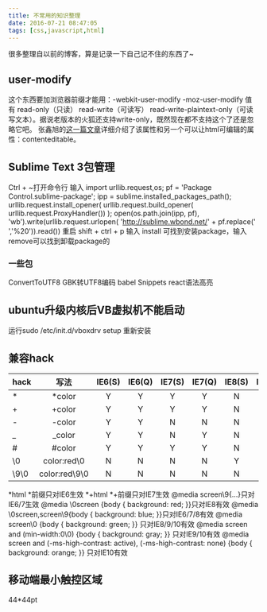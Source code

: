 ```yaml
---
title: 不常用的知识整理
date: 2016-07-21 08:47:05
tags: [css,javascript,html]
---
```

很多整理自以前的博客，算是记录一下自己记不住的东西了~
## user-modify
这个东西要加浏览器前缀才能用：-webkit-user-modify -moz-user-modify
值有  read-only（只读） read-write（可读写） read-write-plaintext-only（可读写文本）。据说老版本的火狐还支持write-only，既然现在都不支持这个了还是忽略它吧。
张鑫旭的[这一篇文章](http://www.zhangxinxu.com/wordpress/2016/01/contenteditable-plaintext-only/)详细介绍了该属性和另一个可以让html可编辑的属性：contenteditable。
<!--more-->
## Sublime Text 3包管理
Ctrl + ~打开命令行 输入
import urllib.request,os; pf = 'Package Control.sublime-package'; ipp = sublime.installed_packages_path(); urllib.request.install_opener( urllib.request.build_opener( urllib.request.ProxyHandler()) ); open(os.path.join(ipp, pf), 'wb').write(urllib.request.urlopen( 'http://sublime.wbond.net/' + pf.replace(' ','%20')).read())
重启
shift + ctrl + p 输入 install 可找到安装package，输入remove可以找到卸载package的

### 一些包
ConvertToUTF8 GBK转UTF8编码
babel Snippets react语法高亮

## ubuntu升级内核后VB虚拟机不能启动 
运行sudo /etc/init.d/vboxdrv setup 重新安装

## 兼容hack

| hack      |	写法	  | IE6(S) |IE6(Q) |IE7(S) |IE7(Q)| IE8(S) |IE8(Q) |IE9(S) |IE9(Q) |IE10(S)|IE10(Q)|
| ----------|:-----------:|:------:|:-----:|:-----:|:----:|:------:|:-----:|:-----:|:-----:|:-----:| -----:|
| *         |	*color	  |   Y    |   Y   |   Y   |  Y   |   N    |   Y   |   N   |   Y   |   N   |   Y   |
| +         |	+color	  |   Y    |   Y   |   Y   |  Y   |   N    |   Y   |   N   |   Y   |   N   |   Y   |
| -         |	-color	  |   Y    |   Y   |   N   |  N   |   N    |   N   |   N   |   N   |   N   |   N   |
| _         |	_color	  |   Y    |   Y   |   N   |  Y   |   N    |   Y   |   N   |   Y   |   N   |   N   |
| #         |	#color	  |   Y    |   Y   |   Y   |  Y   |   N    |   Y   |   N   |   Y   |   N   |   Y   |
|\0	        |color:red\0  |	  N    |   N   |   N   |  N   |   Y    |   N   |   Y   |   N   |   Y   |   N   |
|\9\0       |color:red\9\0|	  N    |   N   |   N   |  N   |   N    |   N   |   Y   |   N   |   Y   |   N   |
*html *前缀只对IE6生效
*+html *+前缀只对IE7生效
@media screen\9{...}只对IE6/7生效
@media \0screen {body { background: red; }}只对IE8有效
@media \0screen\,screen\9{body { background: blue; }}只对IE6/7/8有效
@media screen\0 {body { background: green; }} 只对IE8/9/10有效
@media screen and (min-width:0\0) {body { background: gray; }} 只对IE9/10有效
@media screen and (-ms-high-contrast: active), (-ms-high-contrast: none) {body { background: orange; }} 只对IE10有效

## 移动端最小触控区域
44*44pt